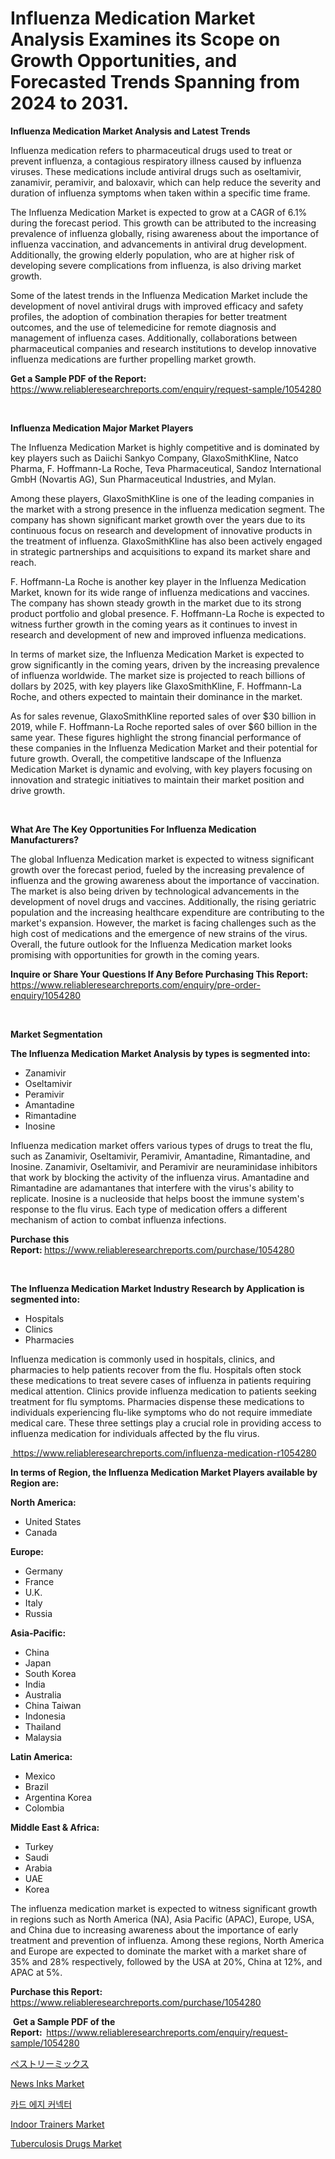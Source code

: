 <p><h1>Influenza Medication Market Analysis Examines its Scope on Growth Opportunities, and Forecasted Trends Spanning from 2024 to 2031.</h1></p><p><strong>Influenza Medication Market Analysis and Latest Trends</strong></p>
<p><p>Influenza medication refers to pharmaceutical drugs used to treat or prevent influenza, a contagious respiratory illness caused by influenza viruses. These medications include antiviral drugs such as oseltamivir, zanamivir, peramivir, and baloxavir, which can help reduce the severity and duration of influenza symptoms when taken within a specific time frame.</p><p>The Influenza Medication Market is expected to grow at a CAGR of 6.1% during the forecast period. This growth can be attributed to the increasing prevalence of influenza globally, rising awareness about the importance of influenza vaccination, and advancements in antiviral drug development. Additionally, the growing elderly population, who are at higher risk of developing severe complications from influenza, is also driving market growth.</p><p>Some of the latest trends in the Influenza Medication Market include the development of novel antiviral drugs with improved efficacy and safety profiles, the adoption of combination therapies for better treatment outcomes, and the use of telemedicine for remote diagnosis and management of influenza cases. Additionally, collaborations between pharmaceutical companies and research institutions to develop innovative influenza medications are further propelling market growth.</p></p>
<p><strong>Get a Sample PDF of the Report:&nbsp;</strong> <a href="https://www.reliableresearchreports.com/enquiry/request-sample/1054280">https://www.reliableresearchreports.com/enquiry/request-sample/1054280</a></p>
<p>&nbsp;</p>
<p><strong>Influenza Medication Major Market Players</strong></p>
<p><p>The Influenza Medication Market is highly competitive and is dominated by key players such as Daiichi Sankyo Company, GlaxoSmithKline, Natco Pharma, F. Hoffmann-La Roche, Teva Pharmaceutical, Sandoz International GmbH (Novartis AG), Sun Pharmaceutical Industries, and Mylan.</p><p>Among these players, GlaxoSmithKline is one of the leading companies in the market with a strong presence in the influenza medication segment. The company has shown significant market growth over the years due to its continuous focus on research and development of innovative products in the treatment of influenza. GlaxoSmithKline has also been actively engaged in strategic partnerships and acquisitions to expand its market share and reach.</p><p>F. Hoffmann-La Roche is another key player in the Influenza Medication Market, known for its wide range of influenza medications and vaccines. The company has shown steady growth in the market due to its strong product portfolio and global presence. F. Hoffmann-La Roche is expected to witness further growth in the coming years as it continues to invest in research and development of new and improved influenza medications.</p><p>In terms of market size, the Influenza Medication Market is expected to grow significantly in the coming years, driven by the increasing prevalence of influenza worldwide. The market size is projected to reach billions of dollars by 2025, with key players like GlaxoSmithKline, F. Hoffmann-La Roche, and others expected to maintain their dominance in the market.</p><p>As for sales revenue, GlaxoSmithKline reported sales of over $30 billion in 2019, while F. Hoffmann-La Roche reported sales of over $60 billion in the same year. These figures highlight the strong financial performance of these companies in the Influenza Medication Market and their potential for future growth.  Overall, the competitive landscape of the Influenza Medication Market is dynamic and evolving, with key players focusing on innovation and strategic initiatives to maintain their market position and drive growth.</p></p>
<p>&nbsp;</p>
<p><strong>What Are The Key Opportunities For Influenza Medication Manufacturers?</strong></p>
<p><p>The global Influenza Medication market is expected to witness significant growth over the forecast period, fueled by the increasing prevalence of influenza and the growing awareness about the importance of vaccination. The market is also being driven by technological advancements in the development of novel drugs and vaccines. Additionally, the rising geriatric population and the increasing healthcare expenditure are contributing to the market's expansion. However, the market is facing challenges such as the high cost of medications and the emergence of new strains of the virus. Overall, the future outlook for the Influenza Medication market looks promising with opportunities for growth in the coming years.</p></p>
<p><strong>Inquire or Share Your Questions If Any Before Purchasing This Report:</strong> <a href="https://www.reliableresearchreports.com/enquiry/pre-order-enquiry/1054280">https://www.reliableresearchreports.com/enquiry/pre-order-enquiry/1054280</a></p>
<p>&nbsp;</p>
<p><strong>Market Segmentation</strong></p>
<p><strong>The Influenza Medication Market Analysis by types is segmented into:</strong></p>
<p><ul><li>Zanamivir</li><li>Oseltamivir</li><li>Peramivir</li><li>Amantadine</li><li>Rimantadine</li><li>Inosine</li></ul></p>
<p><p>Influenza medication market offers various types of drugs to treat the flu, such as Zanamivir, Oseltamivir, Peramivir, Amantadine, Rimantadine, and Inosine. Zanamivir, Oseltamivir, and Peramivir are neuraminidase inhibitors that work by blocking the activity of the influenza virus. Amantadine and Rimantadine are adamantanes that interfere with the virus's ability to replicate. Inosine is a nucleoside that helps boost the immune system's response to the flu virus. Each type of medication offers a different mechanism of action to combat influenza infections.</p></p>
<p><strong>Purchase this Report:&nbsp;</strong><a href="https://www.reliableresearchreports.com/purchase/1054280">https://www.reliableresearchreports.com/purchase/1054280</a></p>
<p>&nbsp;</p>
<p><strong>The Influenza Medication Market Industry Research by Application is segmented into:</strong></p>
<p><ul><li>Hospitals</li><li>Clinics</li><li>Pharmacies</li></ul></p>
<p><p>Influenza medication is commonly used in hospitals, clinics, and pharmacies to help patients recover from the flu. Hospitals often stock these medications to treat severe cases of influenza in patients requiring medical attention. Clinics provide influenza medication to patients seeking treatment for flu symptoms. Pharmacies dispense these medications to individuals experiencing flu-like symptoms who do not require immediate medical care. These three settings play a crucial role in providing access to influenza medication for individuals affected by the flu virus.</p></p>
<p><a href="https://www.reliableresearchreports.com/influenza-medication-r1054280">&nbsp;https://www.reliableresearchreports.com/influenza-medication-r1054280</a></p>
<p><strong>In terms of Region, the Influenza Medication Market Players available by Region are:</strong></p>
<p>
    <p> <strong> North America: </strong>
        <ul>
            <li>United States</li>
            <li>Canada</li>
        </ul>
        </p> 
    <p> <strong> Europe: </strong>
        <ul>
            <li>Germany</li>
            <li>France</li>
            <li>U.K.</li>
            <li>Italy</li>
            <li>Russia</li>
        </ul>
        </p> 
    <p> <strong> Asia-Pacific: </strong>
        <ul>
            <li>China</li>
            <li>Japan</li>
            <li>South Korea</li>
            <li>India</li>
            <li>Australia</li>
            <li>China Taiwan</li>
            <li>Indonesia</li>
            <li>Thailand</li>
            <li>Malaysia</li>
        </ul>
        </p> 
    <p> <strong> Latin America: </strong>
        <ul>
            <li>Mexico</li>
            <li>Brazil</li>
            <li>Argentina Korea</li>
            <li>Colombia</li>
        </ul>
        </p> 
    <p> <strong> Middle East & Africa: </strong>
        <ul>
            <li>Turkey</li>
            <li>Saudi</li>
            <li>Arabia</li>
            <li>UAE</li>
            <li>Korea</li>
        </ul>
    </p>
    </p>
<p><p>The influenza medication market is expected to witness significant growth in regions such as North America (NA), Asia Pacific (APAC), Europe, USA, and China due to increasing awareness about the importance of early treatment and prevention of influenza. Among these regions, North America and Europe are expected to dominate the market with a market share of 35% and 28% respectively, followed by the USA at 20%, China at 12%, and APAC at 5%.</p></p>
<p><strong>Purchase this Report: </strong><a href="https://www.reliableresearchreports.com/purchase/1054280">https://www.reliableresearchreports.com/purchase/1054280</a></p>
<p>&nbsp;<strong>Get a Sample PDF of the Report:&nbsp;&nbsp;</strong><a href="https://www.reliableresearchreports.com/enquiry/request-sample/1054280">https://www.reliableresearchreports.com/enquiry/request-sample/1054280</a></p>
<p><strong></strong></p>
<p><p><a href="https://medium.com/@kyaorris56456/%E3%83%9A%E3%82%B9%E3%83%88%E3%83%AA%E3%83%BC%E3%83%9F%E3%83%83%E3%82%AF%E3%82%B9%E5%B8%82%E5%A0%B4%E3%81%AE%E3%82%B5%E3%82%A4%E3%82%BA-cagr-%E3%83%88%E3%83%AC%E3%83%B3%E3%83%89-2024-2030-d699e9333d55">ペストリーミックス</a></p><p><a href="https://issuu.com/reportprime-2/docs/news-inks-market-size-2030.pptx">News Inks Market</a></p><p><a href="https://medium.com/@kellyclarkson42/%EC%B9%B4%EB%93%9C-%EC%97%A3%EC%A7%80-%EC%BB%A4%EB%84%A5%ED%84%B0-%EC%8B%9C%EC%9E%A5-%EA%B7%9C%EB%AA%A8-cagr-%ED%8A%B8%EB%A0%8C%EB%93%9C-2024-2030-b44b87ac9cd3">카드 에지 커넥터</a></p><p><a href="https://www.linkedin.com/pulse/indoor-trainers-market-research-report-forecasted-period-from-pdotf">Indoor Trainers Market</a></p><p><a href="https://github.com/MyrtisWest1/Market-Research-Report-List-1/blob/main/tuberculosis-drugs-market.md">Tuberculosis Drugs Market</a></p></p>